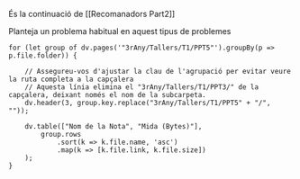 És la  continuació de [[Recomanadors Part2]]

Planteja un problema habitual en aquest tipus de problemes

```dataviewjs
for (let group of dv.pages('"3rAny/Tallers/T1/PPT5"').groupBy(p => p.file.folder)) {
    
    // Assegureu-vos d'ajustar la clau de l'agrupació per evitar veure la ruta completa a la capçalera
    // Aquesta línia elimina el "3rAny/Tallers/T1/PPT3/" de la capçalera, deixant només el nom de la subcarpeta.
    dv.header(3, group.key.replace("3rAny/Tallers/T1/PPT5" + "/", "")); 
    
    dv.table(["Nom de la Nota", "Mida (Bytes)"],
        group.rows
            .sort(k => k.file.name, 'asc')
            .map(k => [k.file.link, k.file.size])
    );
}
```



